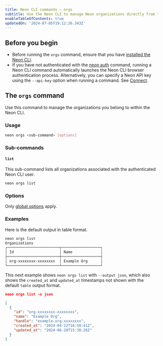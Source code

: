 ```yaml
---
title: Neon CLI commands — orgs
subtitle: Use the Neon CLI to manage Neon organizations directly from the terminal
enableTableOfContents: true
updatedOn: '2024-07-05T19:12:26.343Z'
---
```


## Before you begin

- Before running the `orgs` command, ensure that you have [installed the Neon CLI](/docs/reference/cli-install).
- If you have not authenticated with the [neon auth](/docs/reference/cli-auth) command, running a Neon CLI command automatically launches the Neon CLI browser authentication process. Alternatively, you can specify a Neon API key using the `--api-key` option when running a command. See [Connect](/docs/reference/neon-cli#connect).

## The `orgs` command

Use this command to manage the organizations you belong to within the Neon CLI.

### Usage

```bash
neon orgs <sub-command> [options]
```

### Sub-commands

#### `list`

This sub-command lists all organizations associated with the authenticated Neon CLI user.

```bash
neon orgs list
```

### Options

Only [global options](/docs/reference/neon-cli#global-options) apply.

### Examples

Here is the default output in table format.

```bash
neon orgs list
Organizations
┌────────────────────────┬──────────────────┐
│ Id                     │ Name             │
├────────────────────────┼──────────────────┤
│ org-xxxxxxxx-xxxxxxxx  │ Example Org      │
└────────────────────────┴──────────────────┘
```

This next example shows `neon orgs list` with `--output json`, which also shows the `created_at` and `updated_at` timestamps not shown with the default `table` output format.

```json
neon orgs list -o json

[
  {
    "id": "org-xxxxxxxx-xxxxxxxx",
    "name": "Example Org",
    "handle": "example-org-xxxxxxxx",
    "created_at": "2024-04-22T16:50:41Z",
    "updated_at": "2024-06-28T15:38:26Z"
  }
]
```

<NeedHelp/>
